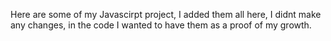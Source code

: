 Here are some of my Javascirpt project, I added them all here, I didnt make any changes, in the code I wanted to have them as a proof of my growth.
